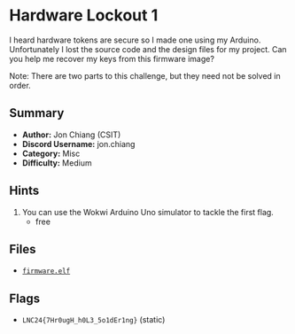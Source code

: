 # Hardware Lockout 1
I heard hardware tokens are secure so I made one using my Arduino.
Unfortunately I lost the source code and the design files for my project.
Can you help me recover my keys from this firmware image?

Note:
There are two parts to this challenge, but they need not be solved in order.

## Summary
- **Author:** Jon Chiang (CSIT)
- **Discord Username:** jon.chiang
- **Category:** Misc
- **Difficulty:** Medium

## Hints
1. You can use the Wokwi Arduino Uno simulator to tackle the first flag.
    - free

## Files
- [`firmware.elf`](./dist/firmware.elf)

## Flags
- `LNC24{7Hr0ugH_h0L3_5o1dEr1ng}` (static)
